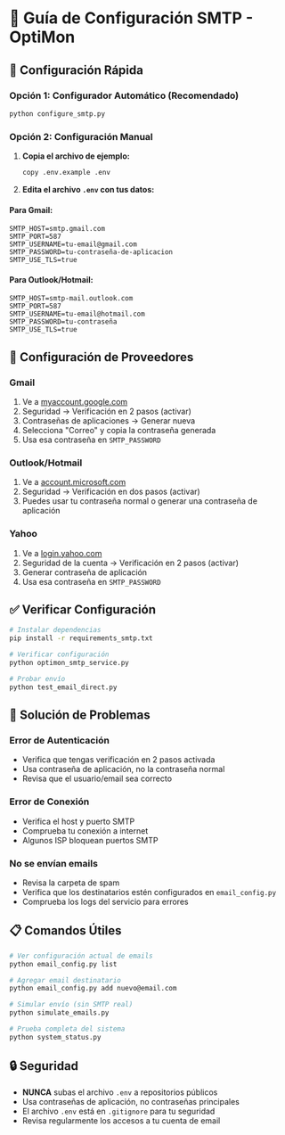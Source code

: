 # 📧 Guía de Configuración SMTP - OptiMon

## 🚀 Configuración Rápida

### Opción 1: Configurador Automático (Recomendado)
```bash
python configure_smtp.py
```

### Opción 2: Configuración Manual

1. **Copia el archivo de ejemplo:**
   ```bash
   copy .env.example .env
   ```

2. **Edita el archivo `.env` con tus datos:**

#### Para Gmail:
```env
SMTP_HOST=smtp.gmail.com
SMTP_PORT=587
SMTP_USERNAME=tu-email@gmail.com
SMTP_PASSWORD=tu-contraseña-de-aplicacion
SMTP_USE_TLS=true
```

#### Para Outlook/Hotmail:
```env
SMTP_HOST=smtp-mail.outlook.com
SMTP_PORT=587
SMTP_USERNAME=tu-email@hotmail.com
SMTP_PASSWORD=tu-contraseña
SMTP_USE_TLS=true
```

## 🔐 Configuración de Proveedores

### Gmail
1. Ve a [myaccount.google.com](https://myaccount.google.com)
2. Seguridad → Verificación en 2 pasos (activar)
3. Contraseñas de aplicaciones → Generar nueva
4. Selecciona "Correo" y copia la contraseña generada
5. Usa esa contraseña en `SMTP_PASSWORD`

### Outlook/Hotmail
1. Ve a [account.microsoft.com](https://account.microsoft.com)
2. Seguridad → Verificación en dos pasos (activar)
3. Puedes usar tu contraseña normal o generar una contraseña de aplicación

### Yahoo
1. Ve a [login.yahoo.com](https://login.yahoo.com)
2. Seguridad de la cuenta → Verificación en 2 pasos (activar)
3. Generar contraseña de aplicación
4. Usa esa contraseña en `SMTP_PASSWORD`

## ✅ Verificar Configuración

```bash
# Instalar dependencias
pip install -r requirements_smtp.txt

# Verificar configuración
python optimon_smtp_service.py

# Probar envío
python test_email_direct.py
```

## 🔧 Solución de Problemas

### Error de Autenticación
- Verifica que tengas verificación en 2 pasos activada
- Usa contraseña de aplicación, no la contraseña normal
- Revisa que el usuario/email sea correcto

### Error de Conexión
- Verifica el host y puerto SMTP
- Comprueba tu conexión a internet
- Algunos ISP bloquean puertos SMTP

### No se envían emails
- Revisa la carpeta de spam
- Verifica que los destinatarios estén configurados en `email_config.py`
- Comprueba los logs del servicio para errores

## 📋 Comandos Útiles

```bash
# Ver configuración actual de emails
python email_config.py list

# Agregar email destinatario
python email_config.py add nuevo@email.com

# Simular envío (sin SMTP real)
python simulate_emails.py

# Prueba completa del sistema
python system_status.py
```

## 🔒 Seguridad

- **NUNCA** subas el archivo `.env` a repositorios públicos
- Usa contraseñas de aplicación, no contraseñas principales
- El archivo `.env` está en `.gitignore` para tu seguridad
- Revisa regularmente los accesos a tu cuenta de email